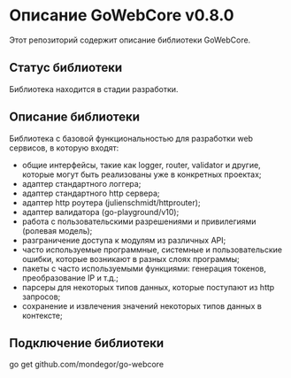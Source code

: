 # Описание GoWebCore v0.8.0
Этот репозиторий содержит описание библиотеки GoWebCore.

## Статус библиотеки
Библиотека находится в стадии разработки.

## Описание библиотеки
Библиотека с базовой функциональностью для разработки web сервисов, в которую входят:
- общие интерфейсы, такие как logger, router, validator и другие, которые могут быть реализованы уже в конкретных проектах;
- адаптер стандартного логгера;
- адаптер стандартного http сервера;
- адаптер http роутера (julienschmidt/httprouter);
- адаптер валидатора (go-playground/v10);
- работа с пользовательскими разрешениями и привилегиями (ролевая модель);
- разграничение доступа к модулям из различных API;
- часто используемые программные, системные и пользовательские ошибки, которые возникают в разных слоях программы;
- пакеты с часто используемыми функциями: генерация токенов, преобразование IP и т.д.;
- парсеры для некоторых типов данных, которые поступают из http запросов;
- сохранение и извлечения значений некоторых типов данных в контексте;

## Подключение библиотеки
go get github.com/mondegor/go-webcore